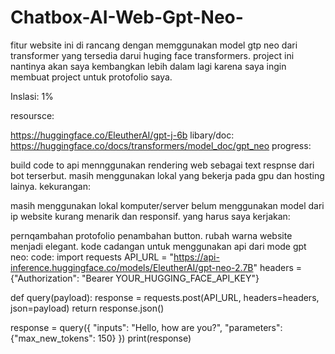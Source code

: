 # Chatbox-AI-Web-Gpt-Neo-

fitur website ini di rancang dengan memggunakan model gtp neo dari transformer yang tersedia darui huging face transformers. project ini nantinya akan saya kembangkan lebih dalam lagi karena saya ingin membuat project untuk protofolio saya.

Inslasi: 1%

resoursce:

https://huggingface.co/EleutherAI/gpt-j-6b
libary/doc: https://huggingface.co/docs/transformers/model_doc/gpt_neo
progress:

build code to api
mennggunakan rendering web sebagai text respnse dari bot terserbut.
masih menggunakan lokal yang bekerja pada gpu dan hosting lainya.
kekurangan:

masih menggunakan lokal komputer/server
belum menggunakan model dari ip
website kurang menarik dan responsif.
yang harus saya kerjakan:

pernqambahan protofolio
penambahan button.
rubah warna website menjadi elegant.
kode cadangan untuk menggunakan api dari mode gpt neo: code: import requests API_URL = "https://api-inference.huggingface.co/models/EleutherAI/gpt-neo-2.7B" headers = {"Authorization": "Bearer YOUR_HUGGING_FACE_API_KEY"}

def query(payload): response = requests.post(API_URL, headers=headers, json=payload) return response.json()

response = query({ "inputs": "Hello, how are you?", "parameters": {"max_new_tokens": 150} }) print(response)
